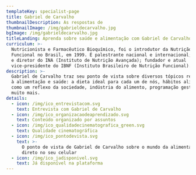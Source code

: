 ```yaml
---
templateKey: specialist-page
title: Gabriel de Carvalho
thumbnailDescription: As respostas de
thumbnailImage: /img/gabrieldecarvalho.jpg
bgImage: /img/gabrieldecarvalho.jpg
titleLanding: Aprenda sobre saúde e alimentação com Gabriel de Carvalho
curriculum: >-
  Nutricionista e Farmacêutico Bioquímico, foi o introdutor da Nutrição
  Funcional no Brasil, em 1999. É palestrante nacional e internacional; fundador
  e diretor do INA (Instituto de Nutrição Avançada); fundador e atual
  vice-presidente do IBNF (Instituto Brasileiro de Nutrição Funcional).
description: >-
  Gabriel de Carvalho traz seu ponto de vista sobre diversos tópicos referentes
  à alimentação e saúde: a dieta ideal para cada um de nós, hábitos alimentares
  como um reflexo da sociedade, indústria do alimento, programação gestacional e
  muito mais.
details:
  - icon: /img/ico_entrevistacom.svg
    text: Entrevista com Gabriel de Carvalho
  - icon: /img/ico_organizacaodeaprendizado.svg
    text: Conteúdo organizado por assuntos
  - icon: /img/ico_qualidadecinematografica_green.svg
    text: Qualidade cinematográfica
  - icon: /img/ico_pontodevista.svg
    text: >-
      O ponto de vista de Gabriel de Carvalho sobre o mundo da alimentação
      direto no seu celular
  - icon: /img/ico_jadisponivel.svg
    text: Já disponível na plataforma
---
```


